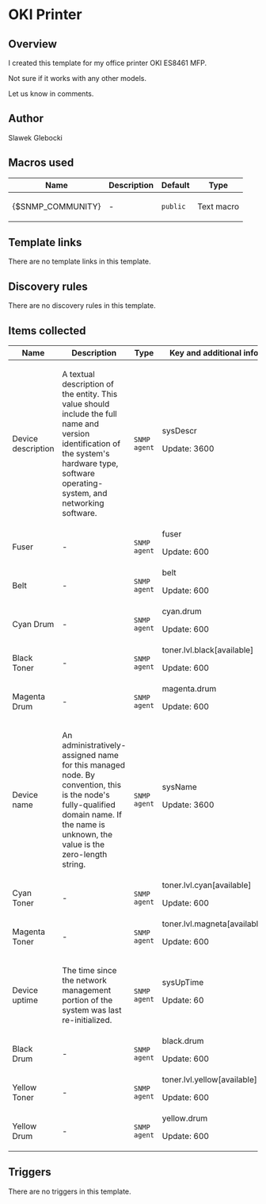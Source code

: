 # OKI Printer

## Overview

I created this template for my office printer OKI ES8461 MFP.


Not sure if it works with any other models.


Let us know in comments.



## Author

Slawek Glebocki

## Macros used

|Name|Description|Default|Type|
|----|-----------|-------|----|
|{$SNMP_COMMUNITY}|<p>-</p>|`public`|Text macro|
## Template links

There are no template links in this template.

## Discovery rules

There are no discovery rules in this template.

## Items collected

|Name|Description|Type|Key and additional info|
|----|-----------|----|----|
|Device description|<p>A textual description of the entity. This value should include the full name and version identification of the system's hardware type, software operating-system, and networking software.</p>|`SNMP agent`|sysDescr<p>Update: 3600</p>|
|Fuser|<p>-</p>|`SNMP agent`|fuser<p>Update: 600</p>|
|Belt|<p>-</p>|`SNMP agent`|belt<p>Update: 600</p>|
|Cyan Drum|<p>-</p>|`SNMP agent`|cyan.drum<p>Update: 600</p>|
|Black Toner|<p>-</p>|`SNMP agent`|toner.lvl.black[available]<p>Update: 600</p>|
|Magenta Drum|<p>-</p>|`SNMP agent`|magenta.drum<p>Update: 600</p>|
|Device name|<p>An administratively-assigned name for this managed node. By convention, this is the node's fully-qualified domain name. If the name is unknown, the value is the zero-length string.</p>|`SNMP agent`|sysName<p>Update: 3600</p>|
|Cyan Toner|<p>-</p>|`SNMP agent`|toner.lvl.cyan[available]<p>Update: 600</p>|
|Magenta Toner|<p>-</p>|`SNMP agent`|toner.lvl.magneta[available]<p>Update: 600</p>|
|Device uptime|<p>The time since the network management portion of the system was last re-initialized.</p>|`SNMP agent`|sysUpTime<p>Update: 60</p>|
|Black Drum|<p>-</p>|`SNMP agent`|black.drum<p>Update: 600</p>|
|Yellow Toner|<p>-</p>|`SNMP agent`|toner.lvl.yellow[available]<p>Update: 600</p>|
|Yellow Drum|<p>-</p>|`SNMP agent`|yellow.drum<p>Update: 600</p>|
## Triggers

There are no triggers in this template.

